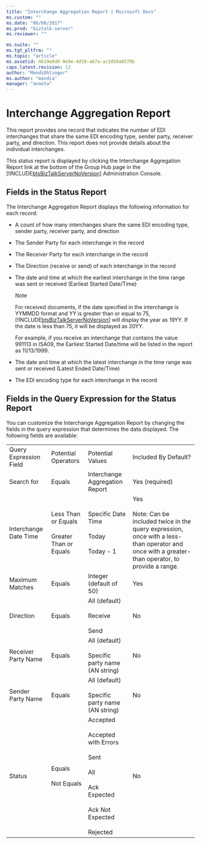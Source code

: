 ```yaml
---
title: "Interchange Aggregation Report | Microsoft Docs"
ms.custom: ""
ms.date: "06/08/2017"
ms.prod: "biztalk-server"
ms.reviewer: ""

ms.suite: ""
ms.tgt_pltfrm: ""
ms.topic: "article"
ms.assetid: 4619e8d0-9e9e-4d19-a67a-ac1058a0579b
caps.latest.revision: 12
author: "MandiOhlinger"
ms.author: "mandia"
manager: "anneta"
---
```

# Interchange Aggregation Report
This report provides one record that indicates the number of EDI interchanges that share the same EDI encoding type, sender party, receiver party, and direction. This report does not provide details about the individual interchanges.  
  
 This status report is displayed by clicking the Interchange Aggregation Report link at the bottom of the Group Hub page in the [!INCLUDE[btsBizTalkServerNoVersion](../includes/btsbiztalkservernoversion-md.md)] Administration Console.  
  
## Fields in the Status Report  
 The Interchange Aggregation Report displays the following information for each record:  
  
- A count of how many interchanges share the same EDI encoding type, sender party, receiver party, and direction  
  
- The Sender Party for each interchange in the record  
  
- The Receiver Party for each interchange in the record  
  
- The Direction (receive or send) of each interchange in the record  
  
- The date and time at which the earliest interchange in the time range was sent or received (Earliest Started Date/Time)  
  
  > [!NOTE]
  >  For received documents, if the date specified in the interchange is YYMMDD format and YY is greater than or equal to 75, [!INCLUDE[btsBizTalkServerNoVersion](../includes/btsbiztalkservernoversion-md.md)] will display the year as 19YY. If the date is less than 75, it will be displayed as 20YY.  
  > 
  >  For example, if you receive an interchange that contains the value 991113 in ISA09, the Earliest Started Date/time will be listed in the report as 11/13/1999.  
  
- The date and time at which the latest interchange in the time range was sent or received (Latest Ended Date/Time)  
  
- The EDI encoding type for each interchange in the record  
  
## Fields in the Query Expression for the Status Report  
 You can customize the Interchange Aggregation Report by changing the fields in the query expression that determines the data displayed. The following fields are available:  
  
|||||  
|-|-|-|-|  
|Query Expression Field|Potential Operators|Potential Values|Included By Default?|  
|Search for|Equals|Interchange Aggregation Report|Yes (required)|  
|Interchange Date Time|Less Than or Equals<br /><br /> Greater Than or Equals|Specific Date Time<br /><br /> Today<br /><br /> Today - 1|Yes<br /><br /> Note: Can be included twice in the query expression, once with a less-than operator and once with a greater-than operator, to provide a range.|  
|Maximum Matches|Equals|Integer (default of 50)|Yes|  
|Direction|Equals|All (default)<br /><br /> Receive<br /><br /> Send|No|  
|Receiver Party Name|Equals|All (default)<br /><br /> Specific party name (AN string)|No|  
|Sender Party Name|Equals|All (default)<br /><br /> Specific party name (AN string)|No|  
|Status|Equals<br /><br /> Not Equals|Accepted<br /><br /> Accepted with Errors<br /><br /> Sent<br /><br /> All<br /><br /> Ack Expected<br /><br /> Ack Not Expected<br /><br /> Rejected|No|